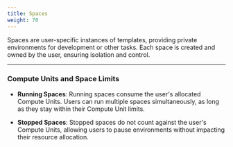 ```yaml
---
title: Spaces
weight: 70
---
```


Spaces are user-specific instances of templates, providing private environments for development or other tasks. Each space is created and owned by the user, ensuring isolation and control.

---

### Compute Units and Space Limits

- **Running Spaces**:
  Running spaces consume the user's allocated Compute Units. Users can run multiple spaces simultaneously, as long as they stay within their Compute Unit limits.

- **Stopped Spaces**:
  Stopped spaces do not count against the user's Compute Units, allowing users to pause environments without impacting their resource allocation.
